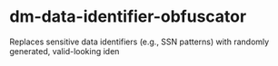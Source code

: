 # dm-data-identifier-obfuscator
Replaces sensitive data identifiers (e.g., SSN patterns) with randomly generated, valid-looking iden
